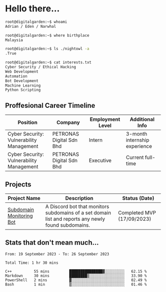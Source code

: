 # Hello there...

```bash
root@digitalgarden:~$ whoami
Adrian / Eden / Narwhal

root@digitalgarden:~$ where birthplace
Malaysia

root@digitalgarden:~$ ls ./nightowl -a
.True

root@digitalgarden:~$ cat interests.txt
Cyber Security / Ethical Hacking
Web Development
Automation
Bot Development
Machine Learning
Python Scripting
```

## Proffesional Career Timeline

|Position|Company|Employment Level|Additional Info|
|-------------|---------------------------------------------------------------|----|-----|
|Cyber Security: Vulnerability Management | PETRONAS Digital Sdn Bhd |Intern| 3-month internship experience |
|Cyber Security: Vulnerability Management | PETRONAS Digital Sdn Bhd |Executive|Current full-time|

## Projects

| Project Name | Description | Status (Date) |
|--------------|-------------|---------------|
|[Subdomain Monitoring Bot](https://github.com/edenfrey/subdomain-monitor)|A Discord bot that monitors subdomains of a set domain list and reports any newly found subdomains.|Completed MVP (17/09/2023)|

## Stats that don't mean much...

<!--START_SECTION:waka-->

```all_time
From: 19 September 2023 - To: 26 September 2023

Total Time: 1 hr 30 mins

C++          55 mins         ███████████████▓░░░░░░░░░   62.15 %
Markdown     30 mins         ████████▒░░░░░░░░░░░░░░░░   33.90 %
PowerShell   2 mins          ▓░░░░░░░░░░░░░░░░░░░░░░░░   02.49 %
Bash         1 min           ▒░░░░░░░░░░░░░░░░░░░░░░░░   01.46 %
```

<!--END_SECTION:waka-->
